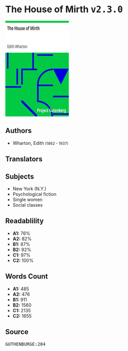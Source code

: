 # The House of Mirth <kbd>v2.3.0</kbd>

![](./cover.medium.jpg "")

## Authors


 - Wharton, Edith <small>(1862 - 1937)</small>

## Translators



## Subjects


 - New York (N.Y.)
 - Psychological fiction
 - Single women
 - Social classes

## Readablility


 - **A1:** 76%
 - **A2:** 82%
 - **B1:** 87%
 - **B2:** 92%
 - **C1:** 97%
 - **C2:** 100%

## Words Count


 - **A1:** 485
 - **A2:** 476
 - **B1:** 911
 - **B2:** 1560
 - **C1:** 2135
 - **C2:** 1655

## Source


<kbd>GUTHENBURGE:284</kbd>
